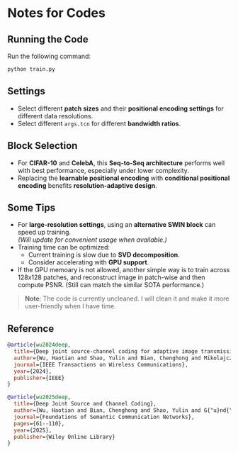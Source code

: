 # Notes for Codes

## Running the Code

Run the following command:

```bash
python train.py
```

## Settings

- Select different **patch sizes** and their **positional encoding settings** for different data resolutions.
- Select different `args.tcn` for different **bandwidth ratios**.

## Block Selection

- For **CIFAR-10** and **CelebA**, this **Seq-to-Seq architecture** performs well with best performance, especially under lower complexity.
- Replacing the **learnable positional encoding** with **conditional positional encoding** benefits **resolution-adaptive design**.

## Some Tips

- For **large-resolution settings**, using an **alternative SWIN block** can speed up training.  
  _(Will update for convenient usage when available.)_
- Training time can be optimized:  
  - Current training is slow due to **SVD decomposition**.  
  - Consider accelerating with **GPU support**.
- If the GPU memoary is not allowed, another simple way is to train across 128x128 patches, and reconstruct image in patch-wise and then compute PSNR. (Still can match the similar SOTA performance.)


> **Note**: The code is currently uncleaned. I will clean it and make it more user-friendly when I have time.  

## Reference

```bibtex
@article{wu2024deep,
  title={Deep joint source-channel coding for adaptive image transmission over MIMO channels},
  author={Wu, Haotian and Shao, Yulin and Bian, Chenghong and Mikolajczyk, Krystian and G{"u}nd{"u}z, Deniz},
  journal={IEEE Transactions on Wireless Communications},
  year={2024},
  publisher={IEEE}
}

@article{wu2025deep,
  title={Deep Joint Source and Channel Coding},
  author={Wu, Haotian and Bian, Chenghong and Shao, Yulin and G{"u}nd{"u}z, Deniz},
  journal={Foundations of Semantic Communication Networks},
  pages={61--110},
  year={2025},
  publisher={Wiley Online Library}
}
